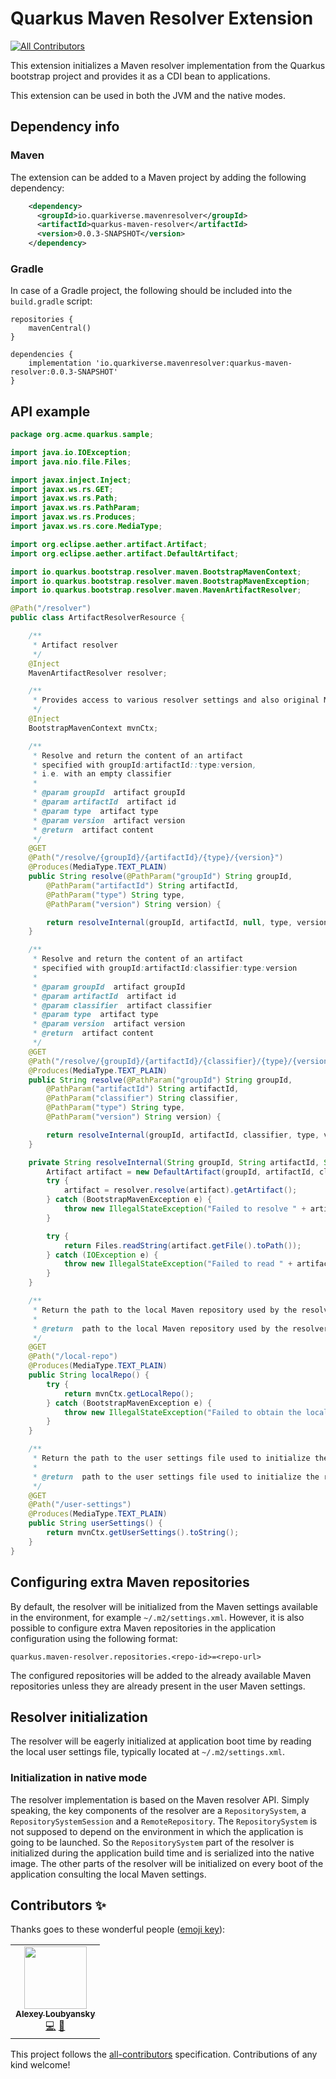 # Quarkus Maven Resolver Extension
<!-- ALL-CONTRIBUTORS-BADGE:START - Do not remove or modify this section -->
[![All Contributors](https://img.shields.io/badge/all_contributors-1-orange.svg?style=flat-square)](#contributors-)
<!-- ALL-CONTRIBUTORS-BADGE:END -->

This extension initializes a Maven resolver implementation from the Quarkus bootstrap project and provides it as a CDI bean to applications.

This extension can be used in both the JVM and the native modes.

## Dependency info

### Maven

The extension can be added to a Maven project by adding the following dependency:

```xml
    <dependency>
      <groupId>io.quarkiverse.mavenresolver</groupId>
      <artifactId>quarkus-maven-resolver</artifactId>
      <version>0.0.3-SNAPSHOT</version>
    </dependency>
```

### Gradle

In case of a Gradle project, the following should be included into the `build.gradle` script:

```
repositories {
    mavenCentral()
}

dependencies {
    implementation 'io.quarkiverse.mavenresolver:quarkus-maven-resolver:0.0.3-SNAPSHOT'
}
```

## API example

```java
package org.acme.quarkus.sample;

import java.io.IOException;
import java.nio.file.Files;

import javax.inject.Inject;
import javax.ws.rs.GET;
import javax.ws.rs.Path;
import javax.ws.rs.PathParam;
import javax.ws.rs.Produces;
import javax.ws.rs.core.MediaType;

import org.eclipse.aether.artifact.Artifact;
import org.eclipse.aether.artifact.DefaultArtifact;

import io.quarkus.bootstrap.resolver.maven.BootstrapMavenContext;
import io.quarkus.bootstrap.resolver.maven.BootstrapMavenException;
import io.quarkus.bootstrap.resolver.maven.MavenArtifactResolver;

@Path("/resolver")
public class ArtifactResolverResource {

    /**
     * Artifact resolver
     */
    @Inject
    MavenArtifactResolver resolver;

    /**
     * Provides access to various resolver settings and also original Maven resolver API
     */
    @Inject
    BootstrapMavenContext mvnCtx;

    /**
     * Resolve and return the content of an artifact
     * specified with groupId:artifactId::type:version,
     * i.e. with an empty classifier
     * 
     * @param groupId  artifact groupId
     * @param artifactId  artifact id
     * @param type  artifact type
     * @param version  artifact version
     * @return  artifact content
     */
    @GET
    @Path("/resolve/{groupId}/{artifactId}/{type}/{version}")
    @Produces(MediaType.TEXT_PLAIN)
    public String resolve(@PathParam("groupId") String groupId,
        @PathParam("artifactId") String artifactId,
        @PathParam("type") String type,
        @PathParam("version") String version) {

        return resolveInternal(groupId, artifactId, null, type, version);
    }

    /**
     * Resolve and return the content of an artifact
     * specified with groupId:artifactId:classifier:type:version
     * 
     * @param groupId  artifact groupId
     * @param artifactId  artifact id
     * @param classifier  artifact classifier
     * @param type  artifact type
     * @param version  artifact version
     * @return  artifact content
     */
    @GET
    @Path("/resolve/{groupId}/{artifactId}/{classifier}/{type}/{version}")
    @Produces(MediaType.TEXT_PLAIN)
    public String resolve(@PathParam("groupId") String groupId,
        @PathParam("artifactId") String artifactId,
        @PathParam("classifier") String classifier,
        @PathParam("type") String type,
        @PathParam("version") String version) {

        return resolveInternal(groupId, artifactId, classifier, type, version);
    }

    private String resolveInternal(String groupId, String artifactId, String classifier, String type, String version) {
        Artifact artifact = new DefaultArtifact(groupId, artifactId, classifier, type, version);
        try {
            artifact = resolver.resolve(artifact).getArtifact();
        } catch (BootstrapMavenException e) {
            throw new IllegalStateException("Failed to resolve " + artifact, e);
        }

        try {
            return Files.readString(artifact.getFile().toPath());
        } catch (IOException e) {
            throw new IllegalStateException("Failed to read " + artifact.getFile(), e);
        }
    }

    /**
     * Return the path to the local Maven repository used by the resolver
     * 
     * @return  path to the local Maven repository used by the resolver
     */
    @GET
    @Path("/local-repo")
    @Produces(MediaType.TEXT_PLAIN)
    public String localRepo() {
        try {
            return mvnCtx.getLocalRepo();
        } catch (BootstrapMavenException e) {
            throw new IllegalStateException("Failed to obtain the local repo path", e);
        }
    }

    /**
     * Return the path to the user settings file used to initialize the resolver
     * 
     * @return  path to the user settings file used to initialize the resolver
     */
    @GET
    @Path("/user-settings")
    @Produces(MediaType.TEXT_PLAIN)
    public String userSettings() {
        return mvnCtx.getUserSettings().toString();
    }
}
```

## Configuring extra Maven repositories

By default, the resolver will be initialized from the Maven settings available in the environment, for example `~/.m2/settings.xml`. However, it is also possible to configure extra
Maven repositories in the application configuration using the following format:
```
quarkus.maven-resolver.repositories.<repo-id>=<repo-url>
```

The configured repositories will be added to the already available Maven repositories unless they are already present in the user Maven settings.

## Resolver initialization

The resolver will be eagerly initialized at application boot time by reading the local user settings file, typically located at `~/.m2/settings.xml`.

### Initialization in native mode

The resolver implementation is based on the Maven resolver API. Simply speaking, the key components of the resolver are a `RepositorySystem`, a `RepositorySystemSession` and a `RemoteRepository`.
The `RepositorySystem` is not supposed to depend on the environment in which the application is going to be launched. So the `RepositorySystem` part of the resolver is initialized
during the application build time and is serialized into the native image. The other parts of the resolver will be initialized on every boot of the application consulting the local Maven settings.
## Contributors ✨

Thanks goes to these wonderful people ([emoji key](https://allcontributors.org/docs/en/emoji-key)):

<!-- ALL-CONTRIBUTORS-LIST:START - Do not remove or modify this section -->
<!-- prettier-ignore-start -->
<!-- markdownlint-disable -->
<table>
  <tr>
    <td align="center"><a href="https://github.com/aloubyansky"><img src="https://avatars1.githubusercontent.com/u/323379?v=4?s=100" width="100px;" alt=""/><br /><sub><b>Alexey Loubyansky</b></sub></a><br /><a href="https://github.com/quarkiverse/quarkiverse-maven-resolver/commits?author=aloubyansky" title="Code">💻</a> <a href="#maintenance-aloubyansky" title="Maintenance">🚧</a></td>
  </tr>
</table>

<!-- markdownlint-restore -->
<!-- prettier-ignore-end -->

<!-- ALL-CONTRIBUTORS-LIST:END -->

This project follows the [all-contributors](https://github.com/all-contributors/all-contributors) specification. Contributions of any kind welcome!
